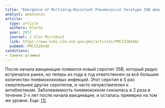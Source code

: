 ```yaml
---
title: "Emergence of Multidrug-Resistant Pneumococcal Serotype 35B among Children in the United States"
analyst: amantonio
article:
  type: article
  authors: Olarte
  year: 2017
  journal: J Clin Microbiol
  link: https://www.ncbi.nlm.nih.gov/pmc/articles/PMC5328440/
  pubmed: PMC5328440
conditions:
- Замена штаммов
---
```


После начала вакцинации появился новый серотип 35В, который редко встречался ранее, но теперь из года в год ответственен за всё большее количество пневмококковых инфекций. Этот серотип в 5 раз смертельнее других серотипов, и часто нечувствителен к антибиотикам.
Заболеваемость пневмококком снизилась в 2 раза в течение 2-х лет после начала вакцинации, и осталась примерно на том же уровне. Еще: [[1]](https://www.ncbi.nlm.nih.gov/pmc/articles/PMC5328434/).
